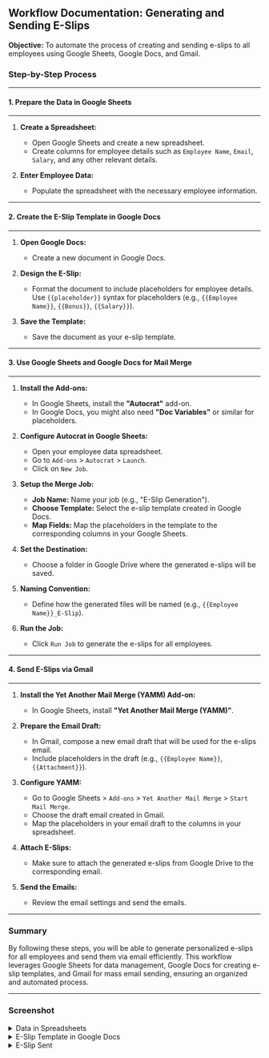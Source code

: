## Workflow Documentation: Generating and Sending E-Slips

**Objective:**
To automate the process of creating and sending e-slips to all employees using Google Sheets, Google Docs, and Gmail.

### Step-by-Step Process

---
#### 1. Prepare the Data in Google Sheets
---
1. **Create a Spreadsheet:**
   - Open Google Sheets and create a new spreadsheet.
   - Create columns for employee details such as `Employee Name`, `Email`, `Salary`, and any other relevant details.

2. **Enter Employee Data:**
   - Populate the spreadsheet with the necessary employee information.

---
#### 2. Create the E-Slip Template in Google Docs
---
1. **Open Google Docs:**
   - Create a new document in Google Docs.

2. **Design the E-Slip:**
   - Format the document to include placeholders for employee details. Use `{{placeholder}}` syntax for placeholders (e.g., `{{Employee Name}}`, `{{Bonus}}`, `{{Salary}}`).

3. **Save the Template:**
   - Save the document as your e-slip template.

---
#### 3. Use Google Sheets and Google Docs for Mail Merge
---
1. **Install the Add-ons:**
   - In Google Sheets, install the **"Autocrat"** add-on.
   - In Google Docs, you might also need **"Doc Variables"** or similar for placeholders.

2. **Configure Autocrat in Google Sheets:**
   - Open your employee data spreadsheet.
   - Go to `Add-ons` > `Autocrat` > `Launch`.
   - Click on `New Job`.

3. **Setup the Merge Job:**
   - **Job Name:** Name your job (e.g., "E-Slip Generation").
   - **Choose Template:** Select the e-slip template created in Google Docs.
   - **Map Fields:** Map the placeholders in the template to the corresponding columns in your Google Sheets.

4. **Set the Destination:**
   - Choose a folder in Google Drive where the generated e-slips will be saved.

5. **Naming Convention:**
   - Define how the generated files will be named (e.g., `{{Employee Name}}_E-Slip`).

6. **Run the Job:**
   - Click `Run Job` to generate the e-slips for all employees.

---
#### 4. Send E-Slips via Gmail
---
1. **Install the Yet Another Mail Merge (YAMM) Add-on:**
   - In Google Sheets, install **"Yet Another Mail Merge (YAMM)"**.

2. **Prepare the Email Draft:**
   - In Gmail, compose a new email draft that will be used for the e-slips email.
   - Include placeholders in the draft (e.g., `{{Employee Name}}`, `{{Attachment}}`).

3. **Configure YAMM:**
   - Go to Google Sheets > `Add-ons` > `Yet Another Mail Merge` > `Start Mail Merge`.
   - Choose the draft email created in Gmail.
   - Map the placeholders in your email draft to the columns in your spreadsheet.

4. **Attach E-Slips:**
   - Make sure to attach the generated e-slips from Google Drive to the corresponding email.

5. **Send the Emails:**
   - Review the email settings and send the emails.
---
### Summary

By following these steps, you will be able to generate personalized e-slips for all employees and send them via email efficiently. This workflow leverages Google Sheets for data management, Google Docs for creating e-slip templates, and Gmail for mass email sending, ensuring an organized and automated process.

---
### Screenshot

<details>
<summary>Data in Spreadsheets</summary>
   
## <!-- Horizontal Line --> ## 
![Data in Spreadsheet](images/excel_eslip.PNG) 

</details>

<details>
<summary>E-Slip Template in Google Docs</summary>
   
## <!-- Horizontal Line --> ## 
![Data in Spreadsheet](images/eslip.PNG) 

</details>

<details>
<summary>E-Slip Sent</summary>
   
## <!-- Horizontal Line --> ## 
![Data in Spreadsheet](images/email_eslip.PNG) 

</details>
